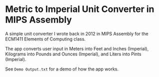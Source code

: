 # Metric to Imperial Unit Converter in MIPS Assembly

A simple unit converter I wrote back in 2012 in MIPS Assembly for the ECM1411 Elements of Computing class.

The app converts user input in Meters into Feet and Inches (Imperial), Kilograms into Pounds and Ounces (Imperial), and Liters into Pints (Imperial).

See `Demo Output.txt` for a demo of how the app works.

